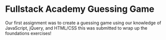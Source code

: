 # Fullstack Academy Guessing Game
Our first assignment was to create a guessing game using our knowledge of JavaScript, jQuery, and HTML/CSS 
this was submitted to wrap up the foundations exercises!
